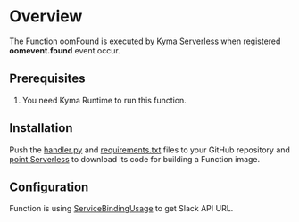 # Overview

The Function oomFound is executed by Kyma [Serverless](https://kyma-project.io/docs/components/serverless/) when registered **oomevent.found** event occur.

## Prerequisites

1. You need Kyma Runtime to run this function.

## Installation

Push the [handler.py](handler.py) and [requirements.txt](requirements.txt) files to your GitHub repository and [point Serverless](https://kyma-project.io/docs/components/serverless/#tutorials-create-a-function-from-git-repository-sources) to download its code for building a Function image.

## Configuration

Function is using [ServiceBindingUsage](https://kyma-project.io/docs/components/serverless/#tutorials-bind-a-service-instance-to-a-function) to get Slack API URL.
